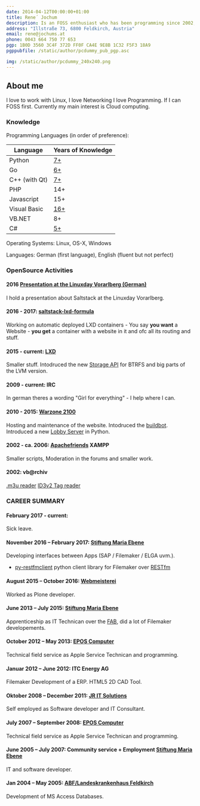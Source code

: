 ```yaml
---
date: 2014-04-12T00:00:00+01:00
title: Rene´ Jochum
description: Is an FOSS enthusiast who has been programming since 2002, currently he loves to develop in Python and Go.
address: "Illstraße 73, 6800 Feldkirch, Austria"
email: rene@jochums.at
phone: 0043 664 750 77 653
pgp: 1B0D 3560 3C4F 372D FF0F CA4E 9E8B 1C32 F5F3 18A9
pgppubfile: /static/author/pcdummy_pub_pgp.asc

img: /static/author/pcdummy_240x240.png
---
```

## About me

I love to work with Linux, I love Networking I love Programming. If I can FOSS first. Currently my main interest is Cloud computing.

### Knowledge

Programming Languages (in order of preference):

Language      | Years of Knowledge
--------------|-------------------------------------------------------------------------
Python        |      [7+](https://github.com/pcdummy/socketrpc)
Go            |      [6+](https://github.com/pcdummy/golxml)
C++ (with Qt) |      [7+](https://github.com/pcdummy/Warzone-QML-Frontend)
PHP           |      14+
Javascript    |      15+
Visual Basic  |      [16+](http://www.vbarchiv.net/tipps/details.php?id=680)
VB.NET        |      8+
C#            |      [5+](https://github.com/pcdummy/SharpFlame)

Operating Systems: Linux, OS-X, Windows

Languages: German (first language), English (fluent but not perfect)

### OpenSource Activities

#### 2016 [Presentation at the Linuxday Vorarlberg (German)](https://www.youtube.com/watch?v=0WIyYOsSvQw)
I hold a presentation about Saltstack at the Linuxday Vorarlberg. 

#### 2016 - 2017: [saltstack-lxd-formula](https://github.com/pcdummy/saltstack-lxd-formula)
Working on automatic deployed LXD containers - You say **you want** a Website - **you get** a container with a website in it and ofc all its routing and stuff.

#### 2015 - current: [LXD](https://linuxcontainers.org/lxd/)
Smaller stuff.
Intodruced the new [Storage API](https://github.com/lxc/lxd/commits?author=pcdummy) for BTRFS and big parts of the LVM version.

#### 2009 - current: IRC
In german theres a wording "Girl for everything" - I help where I can.

#### 2010 - 2015: [Warzone 2100](http://www.wz2100.net/)
Hosting and maintenance of the website.
Intodruced the [buildbot](http://buildbot.wz2100.net/).
Introduced a new [Lobby Server](https://github.com/pcdummy/wzlobbyserver-ng) in Python.

#### 2002 - ca. 2006: [Apachefriends](https://www.apachefriends.org) XAMPP
Smaller scripts, Moderation in the forums and smaller work.

#### 2002: vb@rchiv
[.m3u reader](http://www.vbarchiv.net/tipps/details.php?id=680)
[ID3v2 Tag reader](http://www.vbarchiv.net/tipps/details.php?id=676)

### CAREER SUMMARY

#### February 2017 - current: 
Sick leave.

#### November 2016 – February 2017: [Stiftung Maria Ebene](http://mariaebene.at)
Developing interfaces between Apps (SAP / Filemaker / ELGA uvm.).

- [py-restfmclient](https://github.com/pcdummy/py-restfmclient) python client library for Filemaker over [RESTfm](http://restfm.com)

#### August 2015 – October 2016: [Webmeisterei](https://webmeisterei.com)
Worked as Plone developer.

#### June 2013 – July 2015: [Stiftung Maria Ebene](http://mariaebene.at)
Apprenticeship as IT Technican over the [FAB](http://www.fab.at), did a lot of Filemaker developements.

#### October 2012 – May 2013: [EPOS Computer](https://www.eposcomputer.com/)
Technical field service as Apple Service Technican and programming.

#### Januar 2012 – June 2012: ITC Energy AG
Filemaker Development of a ERP.
HTML5 2D CAD Tool.

#### Oktober 2008 – December 2011: [JR IT Solutions](http://jrit.at)
Self employed as Software developer and IT Consultant.

#### July 2007 – September 2008: [EPOS Computer](https://www.eposcomputer.com/)
Technical field service as Apple Service Technican and programming.

#### June 2005 – July 2007: Community service + Employment [Stiftung Maria Ebene](http://mariaebene.at)
IT and software developer.

#### Jan 2004 – May 2005: [ABF/Landeskrankenhaus Feldkirch](http://www.lkhf.at/)
Development of MS Access Databases.
